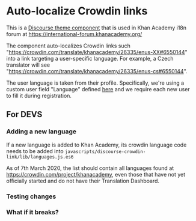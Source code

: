 # Auto-localize Crowdin links

This is a [Discourse theme component](https://meta.discourse.org/t/structure-of-themes-and-theme-components/60848) that is used in Khan Academy i18n forum at https://international-forum.khanacademy.org/

The component auto-localizes Crowdin links such "https://crowdin.com/translate/khanacademy/26335/enus-XX#6550144" into a link targeting a user-specific language. For example, a Czech translator will see "https://crowdin.com/translate/khanacademy/26335/enus-cs#6550144".

The user language is taken from their profile. Specifically, we're using a custom user field "Language" defined [here](https://international-forum.khanacademy.org/admin/customize/user_fields) and we require each new user to fill it during registration.

## For DEVS

### Adding a new language

If a new language is added to Khan Academy, its crowdin language code needs to be added into
`javascripts/discourse-crowdin-link/lib/languages.js.es6`

As of 7th March 2020, the list should contain all languages found at https://crowdin.com/project/khanacademy, even those that have not yet officially started and do not have their Translation Dashboard.

### Testing changes


### What if it breaks?
